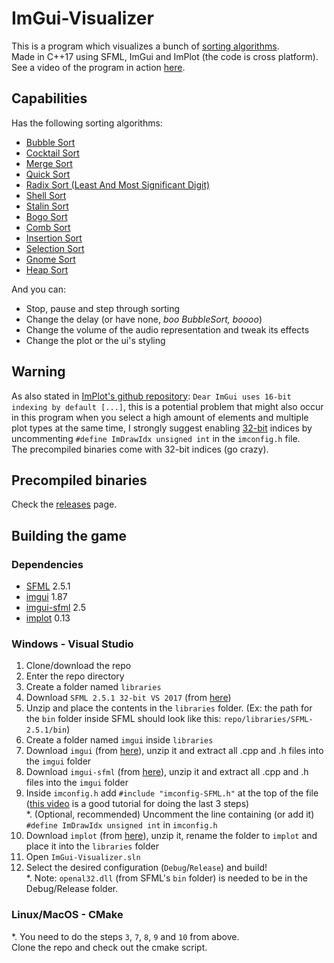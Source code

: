 # ImGui-Visualizer
This is a program which visualizes a bunch of [sorting algorithms](https://en.wikipedia.org/wiki/Sorting_algorithm).  
Made in C++17 using SFML, ImGui and ImPlot (the code is cross platform).  
See a video of the program in action [here](https://www.youtube.com/watch?v=IISj6aj4E6o).

## Capabilities
Has the following sorting algorithms:
- [Bubble Sort](https://en.wikipedia.org/wiki/Bubble_sort)
- [Cocktail Sort](https://en.wikipedia.org/wiki/Cocktail_shaker_sort)
- [Merge Sort](https://en.wikipedia.org/wiki/Merge_sort)
- [Quick Sort](https://en.wikipedia.org/wiki/Quicksort)
- [Radix Sort (Least And Most Significant Digit)](https://en.wikipedia.org/wiki/Radix_sort)
- [Shell Sort](https://en.wikipedia.org/wiki/Shellsort)  
- [Stalin Sort](https://www.quora.com/What-is-Stalin-sort)
- [Bogo Sort](https://en.wikipedia.org/wiki/Bogosort)
- [Comb Sort](https://en.wikipedia.org/wiki/Comb_sort)
- [Insertion Sort](https://en.wikipedia.org/wiki/Insertion_sort)
- [Selection Sort](https://en.wikipedia.org/wiki/Selection_sort)
- [Gnome Sort](https://en.wikipedia.org/wiki/Gnome_sort)
- [Heap Sort](https://www.geeksforgeeks.org/heap-sort/)

And you can:
- Stop, pause and step through sorting
- Change the delay (or have none, *boo BubbleSort, boooo*)
- Change the volume of the audio representation and tweak its effects
- Change the plot or the ui's styling

## Warning
As also stated in [ImPlot's github repository](https://github.com/epezent/implot): `Dear ImGui uses 16-bit indexing by default [...]`, this is a potential problem that might also occur in this program when you select a high amount of elements and multiple plot types at the same time, I strongly suggest enabling [32-bit](https://www.youtube.com/watch?v=wcq3UjVUdRA) indices by uncommenting `#define ImDrawIdx unsigned int` in the `imconfig.h` file.  
The precompiled binaries come with 32-bit indices (go crazy).

## Precompiled binaries
Check the [releases](https://github.com/CosminPerRam/ImGui-Visualizer/releases) page.

## Building the game

### Dependencies
 - [SFML](https://www.sfml-dev.org/) 2.5.1
 - [imgui](https://github.com/ocornut/imgui) 1.87
 - [imgui-sfml](https://github.com/eliasdaler/imgui-sfml) 2.5
 - [implot](https://github.com/epezent/implot) 0.13

### Windows - Visual Studio
1. Clone/download the repo
2. Enter the repo directory
3. Create a folder named `libraries`
4. Download `SFML 2.5.1 32-bit VS 2017` (from [here](https://www.sfml-dev.org/download/sfml/2.5.1/))
5. Unzip and place the contents in the `libraries` folder. 
(Ex: the path for the `bin` folder inside SFML should look like this: `repo/libraries/SFML-2.5.1/bin`)
6. Create a folder named `imgui` inside `libraries`
7. Download `imgui` (from [here](https://github.com/ocornut/imgui)), unzip it and extract all .cpp and .h files into the `imgui` folder
8. Download `imgui-sfml` (from [here](https://github.com/eliasdaler/imgui-sfml)), unzip it and extract all .cpp and .h files into the `imgui` folder
9. Inside `imconfig.h` add `#include "imconfig-SFML.h"` at the top of the file  
([this video](https://www.youtube.com/watch?v=2YS5WJTeKpI) is a good tutorial for doing the last 3 steps)  
*. (Optional, recommended) Uncomment the line containing (or add it) `#define ImDrawIdx unsigned int` in `imconfig.h`
10. Download `implot` (from [here](https://github.com/ocornut/imgui)), unzip it, rename the folder to `implot` and place it into the `libraries` folder
11. Open `ImGui-Visualizer.sln`
12. Select the desired configuration (`Debug`/`Release`) and build!  
*. Note: `openal32.dll` (from SFML's `bin` folder) is needed to be in the Debug/Release folder.

### Linux/MacOS - CMake
*. You need to do the steps `3`, `7`, `8`, `9` and `10` from above.  
Clone the repo and check out the cmake script.
